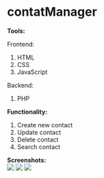 # contatManager
<b>Tools:</b><br/>
<p>Frontend:</p>
<ol>
  <li>HTML</li>
  <li>CSS</li>
  <li>JavaScript</li>
</ol>
<p>Backend:</p>
<ol>
  <li>PHP</li>
</ol>
<b>Functionality:</b>
<ol>
  <li>Create new contact</li>
  <li>Update contact</li>
  <li>Delete contact</li>
  <li>Search contact</li>
</ol>
<b>Screenshots:</b><br>
<img src="https://user-images.githubusercontent.com/48478625/83218375-80b39400-a18b-11ea-82e1-81df3fa840ad.png">
<img src="https://user-images.githubusercontent.com/48478625/83219819-f705c580-a18e-11ea-8b16-454bc9ac8b56.png">
<img src="https://user-images.githubusercontent.com/48478625/83220049-9aef7100-a18f-11ea-92a8-18d323988d3d.png">
